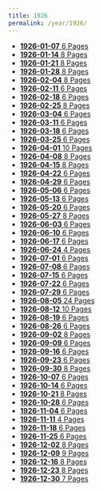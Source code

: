 ```yaml
---
title: 1926
permalink: /year/1926/
---
```


<ul class="taxonomy__index">
<li><a href="/issues/hydro-review-1926-01-07"><strong>1926-01-07</strong> <span class="taxonomy__count">6 Pages</span></a></li>
<li><a href="/issues/hydro-review-1926-01-14"><strong>1926-01-14</strong> <span class="taxonomy__count">8 Pages</span></a></li>
<li><a href="/issues/hydro-review-1926-01-21"><strong>1926-01-21</strong> <span class="taxonomy__count">8 Pages</span></a></li>
<li><a href="/issues/hydro-review-1926-01-28"><strong>1926-01-28</strong> <span class="taxonomy__count">8 Pages</span></a></li>
<li><a href="/issues/hydro-review-1926-02-04"><strong>1926-02-04</strong> <span class="taxonomy__count">8 Pages</span></a></li>
<li><a href="/issues/hydro-review-1926-02-11"><strong>1926-02-11</strong> <span class="taxonomy__count">6 Pages</span></a></li>
<li><a href="/issues/hydro-review-1926-02-18"><strong>1926-02-18</strong> <span class="taxonomy__count">6 Pages</span></a></li>
<li><a href="/issues/hydro-review-1926-02-25"><strong>1926-02-25</strong> <span class="taxonomy__count">8 Pages</span></a></li>
<li><a href="/issues/hydro-review-1926-03-04"><strong>1926-03-04</strong> <span class="taxonomy__count">6 Pages</span></a></li>
<li><a href="/issues/hydro-review-1926-03-11"><strong>1926-03-11</strong> <span class="taxonomy__count">6 Pages</span></a></li>
<li><a href="/issues/hydro-review-1926-03-18"><strong>1926-03-18</strong> <span class="taxonomy__count">6 Pages</span></a></li>
<li><a href="/issues/hydro-review-1926-03-25"><strong>1926-03-25</strong> <span class="taxonomy__count">6 Pages</span></a></li>
<li><a href="/issues/hydro-review-1926-04-01"><strong>1926-04-01</strong> <span class="taxonomy__count">10 Pages</span></a></li>
<li><a href="/issues/hydro-review-1926-04-08"><strong>1926-04-08</strong> <span class="taxonomy__count">8 Pages</span></a></li>
<li><a href="/issues/hydro-review-1926-04-15"><strong>1926-04-15</strong> <span class="taxonomy__count">8 Pages</span></a></li>
<li><a href="/issues/hydro-review-1926-04-22"><strong>1926-04-22</strong> <span class="taxonomy__count">6 Pages</span></a></li>
<li><a href="/issues/hydro-review-1926-04-29"><strong>1926-04-29</strong> <span class="taxonomy__count">6 Pages</span></a></li>
<li><a href="/issues/hydro-review-1926-05-06"><strong>1926-05-06</strong> <span class="taxonomy__count">6 Pages</span></a></li>
<li><a href="/issues/hydro-review-1926-05-13"><strong>1926-05-13</strong> <span class="taxonomy__count">6 Pages</span></a></li>
<li><a href="/issues/hydro-review-1926-05-20"><strong>1926-05-20</strong> <span class="taxonomy__count">6 Pages</span></a></li>
<li><a href="/issues/hydro-review-1926-05-27"><strong>1926-05-27</strong> <span class="taxonomy__count">8 Pages</span></a></li>
<li><a href="/issues/hydro-review-1926-06-03"><strong>1926-06-03</strong> <span class="taxonomy__count">6 Pages</span></a></li>
<li><a href="/issues/hydro-review-1926-06-10"><strong>1926-06-10</strong> <span class="taxonomy__count">6 Pages</span></a></li>
<li><a href="/issues/hydro-review-1926-06-17"><strong>1926-06-17</strong> <span class="taxonomy__count">6 Pages</span></a></li>
<li><a href="/issues/hydro-review-1926-06-24"><strong>1926-06-24</strong> <span class="taxonomy__count">4 Pages</span></a></li>
<li><a href="/issues/hydro-review-1926-07-01"><strong>1926-07-01</strong> <span class="taxonomy__count">6 Pages</span></a></li>
<li><a href="/issues/hydro-review-1926-07-08"><strong>1926-07-08</strong> <span class="taxonomy__count">6 Pages</span></a></li>
<li><a href="/issues/hydro-review-1926-07-15"><strong>1926-07-15</strong> <span class="taxonomy__count">6 Pages</span></a></li>
<li><a href="/issues/hydro-review-1926-07-22"><strong>1926-07-22</strong> <span class="taxonomy__count">6 Pages</span></a></li>
<li><a href="/issues/hydro-review-1926-07-29"><strong>1926-07-29</strong> <span class="taxonomy__count">6 Pages</span></a></li>
<li><a href="/issues/hydro-review-1926-08-05"><strong>1926-08-05</strong> <span class="taxonomy__count">24 Pages</span></a></li>
<li><a href="/issues/hydro-review-1926-08-12"><strong>1926-08-12</strong> <span class="taxonomy__count">10 Pages</span></a></li>
<li><a href="/issues/hydro-review-1926-08-19"><strong>1926-08-19</strong> <span class="taxonomy__count">6 Pages</span></a></li>
<li><a href="/issues/hydro-review-1926-08-26"><strong>1926-08-26</strong> <span class="taxonomy__count">6 Pages</span></a></li>
<li><a href="/issues/hydro-review-1926-09-02"><strong>1926-09-02</strong> <span class="taxonomy__count">8 Pages</span></a></li>
<li><a href="/issues/hydro-review-1926-09-09"><strong>1926-09-09</strong> <span class="taxonomy__count">6 Pages</span></a></li>
<li><a href="/issues/hydro-review-1926-09-16"><strong>1926-09-16</strong> <span class="taxonomy__count">6 Pages</span></a></li>
<li><a href="/issues/hydro-review-1926-09-23"><strong>1926-09-23</strong> <span class="taxonomy__count">6 Pages</span></a></li>
<li><a href="/issues/hydro-review-1926-09-30"><strong>1926-09-30</strong> <span class="taxonomy__count">8 Pages</span></a></li>
<li><a href="/issues/hydro-review-1926-10-07"><strong>1926-10-07</strong> <span class="taxonomy__count">6 Pages</span></a></li>
<li><a href="/issues/hydro-review-1926-10-14"><strong>1926-10-14</strong> <span class="taxonomy__count">6 Pages</span></a></li>
<li><a href="/issues/hydro-review-1926-10-21"><strong>1926-10-21</strong> <span class="taxonomy__count">8 Pages</span></a></li>
<li><a href="/issues/hydro-review-1926-10-28"><strong>1926-10-28</strong> <span class="taxonomy__count">6 Pages</span></a></li>
<li><a href="/issues/hydro-review-1926-11-04"><strong>1926-11-04</strong> <span class="taxonomy__count">6 Pages</span></a></li>
<li><a href="/issues/hydro-review-1926-11-11"><strong>1926-11-11</strong> <span class="taxonomy__count">4 Pages</span></a></li>
<li><a href="/issues/hydro-review-1926-11-18"><strong>1926-11-18</strong> <span class="taxonomy__count">6 Pages</span></a></li>
<li><a href="/issues/hydro-review-1926-11-25"><strong>1926-11-25</strong> <span class="taxonomy__count">6 Pages</span></a></li>
<li><a href="/issues/hydro-review-1926-12-02"><strong>1926-12-02</strong> <span class="taxonomy__count">8 Pages</span></a></li>
<li><a href="/issues/hydro-review-1926-12-09"><strong>1926-12-09</strong> <span class="taxonomy__count">9 Pages</span></a></li>
<li><a href="/issues/hydro-review-1926-12-16"><strong>1926-12-16</strong> <span class="taxonomy__count">8 Pages</span></a></li>
<li><a href="/issues/hydro-review-1926-12-23"><strong>1926-12-23</strong> <span class="taxonomy__count">8 Pages</span></a></li>
<li><a href="/issues/hydro-review-1926-12-30"><strong>1926-12-30</strong> <span class="taxonomy__count">7 Pages</span></a></li>
</ul>
